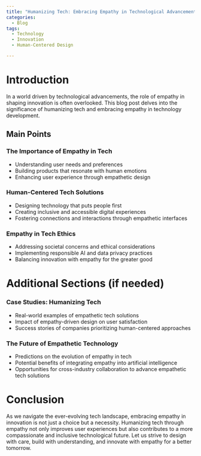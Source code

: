 ```yaml
---
title: "Humanizing Tech: Embracing Empathy in Technological Advancements"
categories:
  - Blog
tags:
  - Technology
  - Innovation
  - Human-Centered Design

---
```


# Introduction
In a world driven by technological advancements, the role of empathy in shaping innovation is often overlooked. This blog post delves into the significance of humanizing tech and embracing empathy in technology development.

## Main Points
### The Importance of Empathy in Tech
- Understanding user needs and preferences
- Building products that resonate with human emotions
- Enhancing user experience through empathetic design

### Human-Centered Tech Solutions
- Designing technology that puts people first
- Creating inclusive and accessible digital experiences
- Fostering connections and interactions through empathetic interfaces

### Empathy in Tech Ethics
- Addressing societal concerns and ethical considerations
- Implementing responsible AI and data privacy practices
- Balancing innovation with empathy for the greater good

# Additional Sections (if needed)
### Case Studies: Humanizing Tech
- Real-world examples of empathetic tech solutions
- Impact of empathy-driven design on user satisfaction
- Success stories of companies prioritizing human-centered approaches

### The Future of Empathetic Technology
- Predictions on the evolution of empathy in tech
- Potential benefits of integrating empathy into artificial intelligence
- Opportunities for cross-industry collaboration to advance empathetic tech solutions

# Conclusion
As we navigate the ever-evolving tech landscape, embracing empathy in innovation is not just a choice but a necessity. Humanizing tech through empathy not only improves user experiences but also contributes to a more compassionate and inclusive technological future. Let us strive to design with care, build with understanding, and innovate with empathy for a better tomorrow.